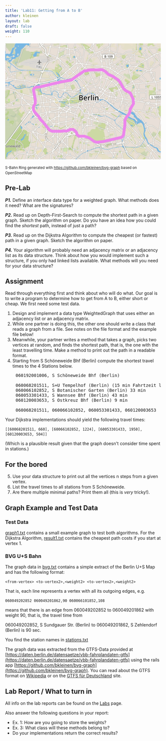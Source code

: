 ```yaml
---
title: 'Lab11: Getting from A to B'
author: kleinen
layout: lab
draft: false
weight: 110
---
```


![S-Bahn-Ring](/images/s-bahn.jpg)

<small>S-Bahn Ring generated with https://github.com/bkleinen/bvg-graph based on OpenStreetMap</small>


## Pre-Lab

***P1.*** Define an interface data type for a weighted graph. What methods does it need? What are the signatures?

***P2.*** Read up on Depth-First-Search to compute the shortest path in a given graph. Sketch the algorithm on paper. Do you have an idea how you could find the *shortest* path, instead of just a path?

***P3.*** Read up on the Dijkstra Algorithm to compute the cheapest (or fastest) path in a given graph. Sketch the algorithm on paper.

***P4.*** Your algorithm will probably need an adjacency matrix or an adjacency list as its data structure. Think about how you would implement such a structure, if you only had linked lists available. What methods will you need for your data structure?

## Assignment

Read through everything first and think about who will do what. Our goal is to write a program to determine how to get from A to B, either short or cheap. We first need some test data.

1. Design and implement a data type WeightedGraph that uses either an adjacency list or an adjacency matrix.
2. While one partner is doing this, the other one should write a class that reads a graph from a file. See notes on the file format and the example file below!
3. Meanwhile, your partner writes a method that takes a graph, picks two vertices at random, and finds the shortest path, that is, the one with the least travelling time.  Make a method to print out the path in a readable format.
4. Starting from S Schöneweide Bhf (Berlin) compute the shortest travel times to the 4 Stations below.
<pre>
    060192001006, S Schöneweide Bhf (Berlin)

    060068201511, S+U Tempelhof (Berlin) (15 min Fahrtzeit laut BVG)
    060066102852, S Botanischer Garten (Berlin) 33 min
    060053301433, S Wannsee Bhf (Berlin) 43 min
    060120003653, S Ostkreuz Bhf (Berlin) 9 min

    060068201511, 060066102852, 060053301433, 060120003653
</pre>

Your Dijkstra implementations should yield the following travel times:

    [[60068201511, 660], [60066102852, 1224], [60053301433, 1950], [60120003653, 504]]


(Which is a plausible result given that the graph doesn't consider time spent in stations.)

## For the bored
5. Use your data structure to print out all the vertices n steps from a given vertex.
6. List the travel times to all stations from S Schöneweide.
7. Are there multiple minimal paths? Print them all (this is *very* tricky!).

## Graph Example and Test Data
### Test Data
[graph1.txt](./graph1.txt) contains a small example graph to test both algorithms. For the Dijkstra Algorithm, [result1.txt](../result1.txt) contains the cheapest path costs if you start at vertex 1.

### BVG U+S Bahn

The graph data in [bvg.txt](./bvg.txt) contains a simple extract of the Berlin U+S Map and has the following format:

    <from-vertex> <to-vertex2>,<weight2> <to-vertex2>,<weight2>

That is, each line represents a vertex with all its outgoing edges, e.g.

    060049202852 060049201862,90 060066101852,108

means that there is an edge from 060049202852 to 060049201862 with weight 90, that is, the travel time from

060049202852, S Sundgauer Str. (Berlin) to 060049201862, S Zehlendorf (Berlin) is 90 sec.

You find the station names in [stations.txt](./stations.txt)

The graph data was extracted from the GTFS-Data provided at [https://daten.berlin.de/datensaetze/vbb-fahrplandaten-gtfs](https://daten.berlin.de/datensaetze/vbb-fahrplandaten-gtfs) using the rails app [https://github.com/bkleinen/bvg-graph](https://github.com/bkleinen/bvg-graph).
You can read about the GTFS format on [Wikipedia](https://de.wikipedia.org/wiki/General_Transit_Feed_Specification) or on the [GTFS für Deutschland](https://gtfs.de/) site. 


## Lab Report / What to turn in
All info on the lab reports can be found on the [Labs](../../labs) page.

Also answer the following questions in your report:
* Ex. 1: How are you going to store the weights?
* Ex. 3: What class will these methods belong to?
* Do your implementations return the correct results?
